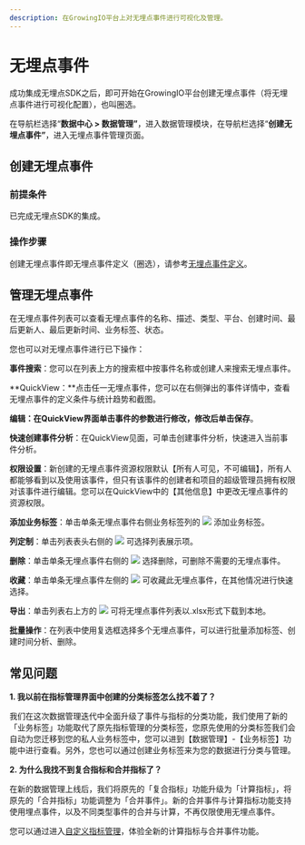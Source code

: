 ```yaml
---
description: 在GrowingIO平台上对无埋点事件进行可视化及管理。
---
```


# 无埋点事件

成功集成无埋点SDK之后，即可开始在GrowingIO平台创建无埋点事件（将无埋点事件进行可视化配置），也叫圈选。

在导航栏选择“**数据中心 &gt; 数据管理”**，进入数据管理模块，在导航栏选择“**创建无埋点事件”**，进入无埋点事件管理页面。

## 创建无埋点事件 <a id="1-jian-jie"></a>

### 前提条件

已完成无埋点SDK的集成。

### 操作步骤

创建无埋点事件即无埋点事件定义（圈选），请参考[无埋点事件定义](web.md)。

## 管理无埋点事件

在无埋点事件列表可以查看无埋点事件的名称、描述、类型、平台、创建时间、最后更新人、最后更新时间、业务标签、状态。

您也可以对无埋点事件进行已下操作：

**事件搜索**：您可以在列表上方的搜索框中按事件名称或创建人来搜索无埋点事件。

**QuickView：**点击任一无埋点事件，您可以在右侧弹出的事件详情中，查看无埋点事件的定义条件与统计趋势和截图。

**编辑：**在QuickView界面单击事件的参数进行修改，修改后单击**保存**。

**快速创建事件分析**：在QuickView见面，可单击创建事件分析，快速进入当前事件分析。

**权限设置**：新创建的无埋点事件资源权限默认【所有人可见，不可编辑】，所有人都能够看到以及使用该事件，但只有该事件的创建者和项目的超级管理员拥有权限对该事件进行编辑。您可以在QuickView中的【其他信息】中更改无埋点事件的资源权限。

**添加业务标签**：单击单条无埋点事件右侧业务标签列的 ![](https://github.com/growingio/growingio-docs-v3/tree/d520f4a494f6c0635c83422f55c665597e79ee96/.gitbook/assets/tian-jia-biao-qian.png) 添加业务标签。

**列定制**：单击列表表头右侧的 ![](https://github.com/growingio/growingio-docs-v3/tree/d520f4a494f6c0635c83422f55c665597e79ee96/.gitbook/assets/lie-ding-zhi.png) 可选择列表展示项。

**删除**：单击单条无埋点事件右侧的 ![](https://github.com/growingio/growingio-docs-v3/tree/d520f4a494f6c0635c83422f55c665597e79ee96/.gitbook/assets/dian-dian-dian.png) 选择删除，可删除不需要的无埋点事件。

**收藏**：单击单条无埋点事件左侧的 ![](https://github.com/growingio/growingio-docs-v3/tree/d520f4a494f6c0635c83422f55c665597e79ee96/.gitbook/assets/shi-jian-shou-cang.png) 可收藏此无埋点事件，在其他情况进行快速选择。

**导出**：单击列表右上方的 ![](https://github.com/growingio/growingio-docs-v3/tree/d520f4a494f6c0635c83422f55c665597e79ee96/.gitbook/assets/xia-zai.png) 可将无埋点事件列表以.xlsx形式下载到本地。

**批量操作**：在列表中使用复选框选择多个无埋点事件，可以进行批量添加标签、创建时间分析、删除。

## 常见问题

**1. 我以前在指标管理界面中创建的分类标签怎么找不着了？**

我们在这次数据管理迭代中全面升级了事件与指标的分类功能，我们使用了新的「业务标签」功能取代了原先指标管理的分类标签，您原先使用的分类标签我们会自动为您迁移到您的私人业务标签中，您可以进到【数据管理】-【业务标签】功能中进行查看。另外，您也可以通过创建业务标签来为您的数据进行分类与管理。

**2. 为什么我找不到复合指标和合并指标了？**

在新的数据管理上线后，我们将原先的「复合指标」功能升级为「计算指标」，将原先的「合并指标」功能调整为「合并事件」。新的合并事件与计算指标功能支持使用埋点事件，以及不同类型事件的合并与计算，不再仅限使用无埋点事件。

您可以通过进入[自定义指标管理](https://app.gitbook.com/@growingio/s/v3/~/drafts/-M9qteolP7taHwEo0w1a/product-manual/data-center/data-management/custom-metric)，体验全新的计算指标与合并事件功能。

